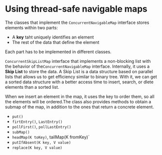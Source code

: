 # Using thread-safe navigable maps

The classes that implement the `ConcurrentNavigableMap` interface stores elements within two parts:

* A __key__ taht uniquely identifies an element
* The rest of the data that define the element

Each part has to be implemented in different classes.

`ConcurrentSkipListMap` interface that implements a non-blocking list with the behavior of the`ConcurrentNavigableMap` interface.
Internally, it uses a __Skip List__ to store the data. A Skip List is a data structure based on parallel lists that allows us to get efficiency similar to binary tree. With it, we can get a sorted data structure with a better access time to insert, search, or dlete elements than a sorted list.

When we insert an element in the map, it uses the key to order them, so all the elements will be ordered.The class also provides methods to obtain a submap of the map, in addition to the ones that return a concrete element.

* `put()`
* `firtEntry()`, `LastEntry()`
* `pollFirst()`, `pollLastEntry()`
* `subMap()`
* `headMap(K toKey)`, tailMap(K fromKey)`
* `putIfAbsent(K key, V value)`
* `replace(K key, V value)`
